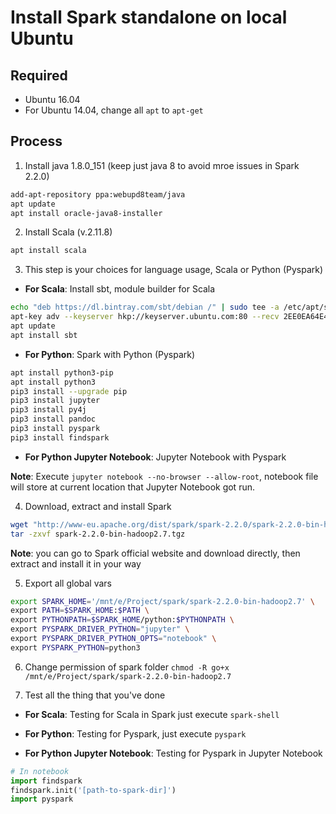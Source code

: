 # Install Spark standalone on local Ubuntu

## Required

- Ubuntu 16.04
- For Ubuntu 14.04, change all `apt` to `apt-get`

## Process

1. Install java 1.8.0_151 (keep just java 8 to avoid mroe issues in Spark 2.2.0)

```sh
add-apt-repository ppa:webupd8team/java
apt update
apt install oracle-java8-installer
```

2. Install Scala (v.2.11.8)

```sh
apt install scala
```

3. This step is your choices for language usage, Scala or Python (Pyspark)

- **For Scala**: Install sbt, module builder for Scala

```sh
echo "deb https://dl.bintray.com/sbt/debian /" | sudo tee -a /etc/apt/sources.list.d/sbt.list
apt-key adv --keyserver hkp://keyserver.ubuntu.com:80 --recv 2EE0EA64E40A89B84B2DF73499E82A75642AC823
apt update
apt install sbt
```

- **For Python**: Spark with Python (Pyspark)

```sh
apt install python3-pip
apt install python3
pip3 install --upgrade pip
pip3 install jupyter
pip3 install py4j
pip3 install pandoc
pip3 install pyspark
pip3 install findspark
```

- **For Python Jupyter Notebook**: Jupyter Notebook with Pyspark

**Note**: Execute `jupyter notebook --no-browser --allow-root`, notebook file will store at current location that Jupyter Notebook got run.

4. Download, extract and install Spark

```sh
wget "http://www-eu.apache.org/dist/spark/spark-2.2.0/spark-2.2.0-bin-hadoop2.7.tgz"
tar -zxvf spark-2.2.0-bin-hadoop2.7.tgz
```

**Note**: you can go to Spark official website and download directly, then extract and install it in your way

5. Export all global vars

```sh
export SPARK_HOME='/mnt/e/Project/spark/spark-2.2.0-bin-hadoop2.7' \
export PATH=$SPARK_HOME:$PATH \
export PYTHONPATH=$SPARK_HOME/python:$PYTHONPATH \
export PYSPARK_DRIVER_PYTHON="jupyter" \
export PYSPARK_DRIVER_PYTHON_OPTS="notebook" \
export PYSPARK_PYTHON=python3
```

6. Change permission of spark folder `chmod -R go+x /mnt/e/Project/spark/spark-2.2.0-bin-hadoop2.7`

7. Test all the thing that you've done

- **For Scala**: Testing for Scala in Spark just execute `spark-shell`

- **For Python**: Testing for Pyspark, just execute `pyspark`

- **For Python Jupyter Notebook**: Testing for Pyspark in Jupyter Notebook

```python
# In notebook
import findspark
findspark.init('[path-to-spark-dir]')
import pyspark
```
